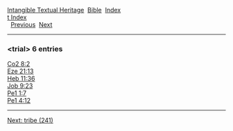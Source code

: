 [Intangible Textual Heritage](../../index)  [Bible](../index) 
[Index](index)   
[t Index](_t_)  
  [Previous](c11780)  [Next](c11782) 

------------------------------------------------------------------------

### &lt;trial&gt; 6 entries

[Co2 8:2](../kjv/co2008.htm#002)  
[Eze 21:13](../kjv/eze021.htm#013)  
[Heb 11:36](../kjv/heb011.htm#036)  
[Job 9:23](../kjv/job009.htm#023)  
[Pe1 1:7](../kjv/pe1001.htm#007)  
[Pe1 4:12](../kjv/pe1004.htm#012)  

------------------------------------------------------------------------

[Next: tribe (241)](c11782)
